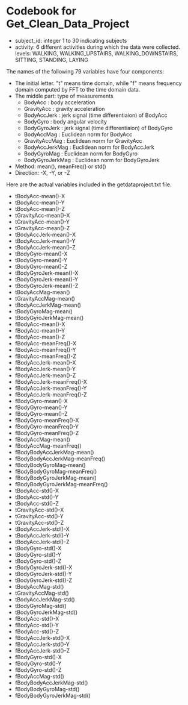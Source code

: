 # Codebook for Get_Clean_Data_Project

+ subject_id: integer 1 to 30 indicating subjects
+ activity: 6 different activities during which the data were collected.
            levels: WALKING, WALKING_UPSTAIRS, WALKING_DOWNSTAIRS, SITTING, STANDING, LAYING
            
 The names of the following 79 variables have four components:
 + The initial letter. "t" means time domain, while "f" means frequency domain computed by FFT to the time domain data.
 + The middle part: type of measurements
   + BodyAcc         : body acceleration
    + GravityAcc      : gravity acceleration
    + BodyAccJerk     : jerk signal (time differentiaion) of BodyAcc
    + BodyGyro        : body angular velocity
    + BodyGyroJerk    : jerk signal (time differentiaion) of BodyGyro
    + BodyAccMag      : Euclidean norm for BodyAcc
    + GravityAccMag   : Euclidean norm for GravityAcc
    + BodyAccJerkMag  : Euclidean norm for BodyAccJerk
    + BodyGyroMag     : Euclidean norm for BodyGyro
    + BodyGyroJerkMag : Euclidean norm for BodyGyroJerk
 + Method: mean(), meanFreq() or std()
 + Direction: -X, -Y, or -Z

Here are the actual variables included in the getdataproject.txt file.

+ tBodyAcc-mean()-X
+ tBodyAcc-mean()-Y
+ tBodyAcc-mean()-Z
+ tGravityAcc-mean()-X
+ tGravityAcc-mean()-Y
+ tGravityAcc-mean()-Z
+ tBodyAccJerk-mean()-X
+ tBodyAccJerk-mean()-Y
+ tBodyAccJerk-mean()-Z
+ tBodyGyro-mean()-X
+ tBodyGyro-mean()-Y
+ tBodyGyro-mean()-Z
+ tBodyGyroJerk-mean()-X
+ tBodyGyroJerk-mean()-Y
+ tBodyGyroJerk-mean()-Z
+ tBodyAccMag-mean()
+ tGravityAccMag-mean()
+ tBodyAccJerkMag-mean()
+ tBodyGyroMag-mean()
+ tBodyGyroJerkMag-mean()
+ fBodyAcc-mean()-X
+ fBodyAcc-mean()-Y
+ fBodyAcc-mean()-Z
+ fBodyAcc-meanFreq()-X
+ fBodyAcc-meanFreq()-Y
+ fBodyAcc-meanFreq()-Z
+ fBodyAccJerk-mean()-X
+ fBodyAccJerk-mean()-Y
+ fBodyAccJerk-mean()-Z
+ fBodyAccJerk-meanFreq()-X
+ fBodyAccJerk-meanFreq()-Y
+ fBodyAccJerk-meanFreq()-Z
+ fBodyGyro-mean()-X
+ fBodyGyro-mean()-Y
+ fBodyGyro-mean()-Z
+ fBodyGyro-meanFreq()-X
+ fBodyGyro-meanFreq()-Y
+ fBodyGyro-meanFreq()-Z
+ fBodyAccMag-mean()
+ fBodyAccMag-meanFreq()
+ fBodyBodyAccJerkMag-mean()
+ fBodyBodyAccJerkMag-meanFreq()
+ fBodyBodyGyroMag-mean()
+ fBodyBodyGyroMag-meanFreq()
+ fBodyBodyGyroJerkMag-mean()
+ fBodyBodyGyroJerkMag-meanFreq()
+ tBodyAcc-std()-X
+ tBodyAcc-std()-Y
+ tBodyAcc-std()-Z
+ tGravityAcc-std()-X
+ tGravityAcc-std()-Y
+ tGravityAcc-std()-Z
+ tBodyAccJerk-std()-X
+ tBodyAccJerk-std()-Y
+ tBodyAccJerk-std()-Z
+ tBodyGyro-std()-X
+ tBodyGyro-std()-Y
+ tBodyGyro-std()-Z
+ tBodyGyroJerk-std()-X
+ tBodyGyroJerk-std()-Y
+ tBodyGyroJerk-std()-Z
+ tBodyAccMag-std()
+ tGravityAccMag-std()
+ tBodyAccJerkMag-std()
+ tBodyGyroMag-std()
+ tBodyGyroJerkMag-std()
+ fBodyAcc-std()-X
+ fBodyAcc-std()-Y
+ fBodyAcc-std()-Z
+ fBodyAccJerk-std()-X
+ fBodyAccJerk-std()-Y
+ fBodyAccJerk-std()-Z
+ fBodyGyro-std()-X
+ fBodyGyro-std()-Y
+ fBodyGyro-std()-Z
+ fBodyAccMag-std()
+ fBodyBodyAccJerkMag-std()
+ fBodyBodyGyroMag-std()
+ fBodyBodyGyroJerkMag-std()
